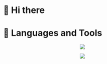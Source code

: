 <!--
**kuanchoulai10/kuanchoulai10** is a ✨ _special_ ✨ repository because its `README.md` (this file) appears on your GitHub profile.

Here are some ideas to get you started:

- 🔭 I’m currently working on ...
- 🌱 I’m currently learning ...
- 👯 I’m looking to collaborate on ...
- 🤔 I’m looking for help with ...
- 💬 Ask me about ...
- 📫 How to reach me: ...
- 😄 Pronouns: ...
- ⚡ Fun fact: ...
-->

# 👋 Hi there 



# 🧰 Languages and Tools

<p align="center">
  <img src="https://skillicons.dev/icons?i=aws,gcp"/>
</p>

<p align="center">
  <img src="https://skillicons.dev/icons?i=py,java,scala"/>
</p>
